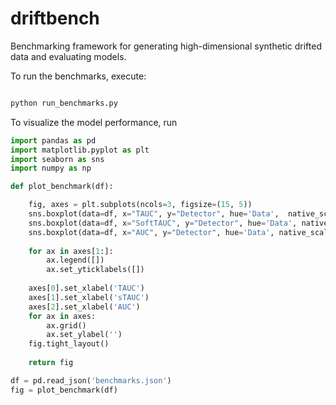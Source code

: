 # driftbench

Benchmarking framework for generating high-dimensional synthetic drifted data and evaluating
models.


To run the benchmarks, execute:

```python

python run_benchmarks.py
```


To visualize the model performance, run

```python
import pandas as pd
import matplotlib.pyplot as plt
import seaborn as sns
import numpy as np

def plot_benchmark(df):

    fig, axes = plt.subplots(ncols=3, figsize=(15, 5))
    sns.boxplot(data=df, x="TAUC", y="Detector", hue='Data',  native_scale=True, ax=axes[0])
    sns.boxplot(data=df, x="SoftTAUC", y="Detector", hue='Data', native_scale=True, ax=axes[1])
    sns.boxplot(data=df, x="AUC", y="Detector", hue='Data', native_scale=True, ax=axes[2])
    
    for ax in axes[1:]:
        ax.legend([])
        ax.set_yticklabels([])
    
    axes[0].set_xlabel('TAUC')
    axes[1].set_xlabel('sTAUC')
    axes[2].set_xlabel('AUC')
    for ax in axes:
        ax.grid()
        ax.set_ylabel('')
    fig.tight_layout()
    
    return fig

df = pd.read_json('benchmarks.json') 
fig = plot_benchmark(df)

